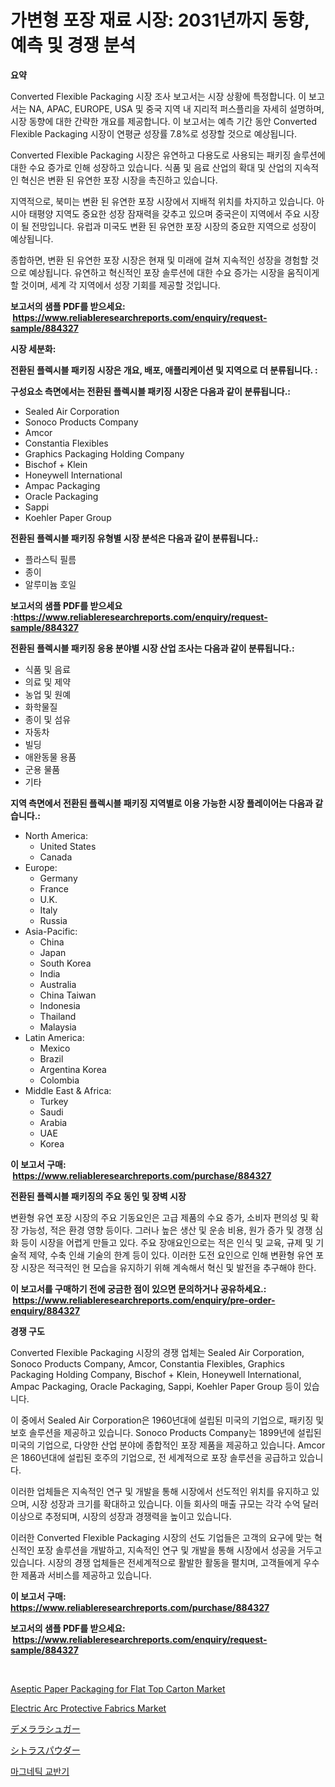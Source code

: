 <p><h1>가변형 포장 재료 시장: 2031년까지 동향, 예측 및 경쟁 분석</h1></p><p><strong>요약</strong></p>
<p><p>Converted Flexible Packaging 시장 조사 보고서는 시장 상황에 특정합니다. 이 보고서는 NA, APAC, EUROPE, USA 및 중국 지역 내 지리적 퍼스플리을 자세히 설명하며, 시장 동향에 대한 간략한 개요를 제공합니다. 이 보고서는 예측 기간 동안 Converted Flexible Packaging 시장이 연평균 성장률 7.8%로 성장할 것으로 예상됩니다.</p><p>Converted Flexible Packaging 시장은 유연하고 다용도로 사용되는 패키징 솔루션에 대한 수요 증가로 인해 성장하고 있습니다. 식품 및 음료 산업의 확대 및 산업의 지속적인 혁신은 변환 된 유연한 포장 시장을 촉진하고 있습니다.</p><p>지역적으로, 북미는 변환 된 유연한 포장 시장에서 지배적 위치를 차지하고 있습니다. 아시아 태평양 지역도 중요한 성장 잠재력을 갖추고 있으며 중국은이 지역에서 주요 시장이 될 전망입니다. 유럽과 미국도 변환 된 유연한 포장 시장의 중요한 지역으로 성장이 예상됩니다.</p><p>종합하면, 변환 된 유연한 포장 시장은 현재 및 미래에 걸쳐 지속적인 성장을 경험할 것으로 예상됩니다. 유연하고 혁신적인 포장 솔루션에 대한 수요 증가는 시장을 움직이게 할 것이며, 세계 각 지역에서 성장 기회를 제공할 것입니다.</p></p>
<p><strong>보고서의 샘플 PDF를 받으세요: &nbsp;<a href="https://www.reliableresearchreports.com/enquiry/request-sample/884327">https://www.reliableresearchreports.com/enquiry/request-sample/884327</a></strong></p>
<p><strong>시장 세분화:</strong></p>
<p><strong> 전환된 플렉시블 패키징 시장은 개요, 배포, 애플리케이션 및 지역으로 더 분류됩니다. :</strong></p>
<p><strong>구성요소 측면에서는 전환된 플렉시블 패키징 시장은 다음과 같이 분류됩니다.:</strong></p>
<p><ul><li>Sealed Air Corporation</li><li>Sonoco Products Company</li><li>Amcor</li><li>Constantia Flexibles</li><li>Graphics Packaging Holding Company</li><li>Bischof + Klein</li><li>Honeywell International</li><li>Ampac Packaging</li><li>Oracle Packaging</li><li>Sappi</li><li>Koehler Paper Group</li></ul></p>
<p><strong> 전환된 플렉시블 패키징 유형별 시장 분석은 다음과 같이 분류됩니다.:</strong></p>
<p><ul><li>플라스틱 필름</li><li>종이</li><li>알루미늄 호일</li></ul></p>
<p><strong>보고서의 샘플 PDF를 받으세요 :<a href="https://www.reliableresearchreports.com/enquiry/request-sample/884327">https://www.reliableresearchreports.com/enquiry/request-sample/884327</a></strong></p>
<p><strong> 전환된 플렉시블 패키징 응용 분야별 시장 산업 조사는 다음과 같이 분류됩니다.:</strong></p>
<p><ul><li>식품 및 음료</li><li>의료 및 제약</li><li>농업 및 원예</li><li>화학물질</li><li>종이 및 섬유</li><li>자동차</li><li>빌딩</li><li>애완동물 용품</li><li>군용 물품</li><li>기타</li></ul></p>
<p><strong>지역 측면에서 전환된 플렉시블 패키징 지역별로 이용 가능한 시장 플레이어는 다음과 같습니다.:</strong></p>
<p><ul>
    <li>
        North America:
        <ul>
            <li>United States</li>
            <li>Canada</li>
        </ul>
    </li>
    <li>
        Europe:
        <ul>
            <li>Germany</li>
            <li>France</li>
            <li>U.K.</li>
            <li>Italy</li>
            <li>Russia</li>
        </ul>
    </li>
    <li>
        Asia-Pacific:
        <ul>
            <li>China</li>
            <li>Japan</li>
            <li>South Korea</li>
            <li>India</li>
            <li>Australia</li>
            <li>China Taiwan</li>
            <li>Indonesia</li>
            <li>Thailand</li>
            <li>Malaysia</li>
        </ul>
    </li>
    <li>
        Latin America:
        <ul>
            <li>Mexico</li>
            <li>Brazil</li>
            <li>Argentina Korea</li>
            <li>Colombia</li>
        </ul>
    </li>
    <li>
        Middle East & Africa:
        <ul>
            <li>Turkey</li>
            <li>Saudi</li>
            <li>Arabia</li>
            <li>UAE</li>
            <li>Korea</li>
        </ul>
    </li>
    </ul></p>
<p><strong>이 보고서 구매: &nbsp;<a href="https://www.reliableresearchreports.com/purchase/884327">https://www.reliableresearchreports.com/purchase/884327</a></strong></p>
<p><strong>전환된 플렉시블 패키징의 주요 동인 및 장벽 시장</strong></p>
<p><p>변환형 유연 포장 시장의 주요 기동요인은 고급 제품의 수요 증가, 소비자 편의성 및 확장 가능성, 적은 환경 영향 등이다. 그러나 높은 생산 및 운송 비용, 원가 증가 및 경쟁 심화 등이 시장을 어렵게 만들고 있다. 주요 장애요인으로는 적은 인식 및 교육, 규제 및 기술적 제약, 수축 인쇄 기술의 한계 등이 있다. 이러한 도전 요인으로 인해 변환형 유연 포장 시장은 적극적인 현 모습을 유지하기 위해 계속해서 혁신 및 발전을 추구해야 한다.</p></p>
<p><strong>이 보고서를 구매하기 전에 궁금한 점이 있으면 문의하거나 공유하세요.: &nbsp;<a href="https://www.reliableresearchreports.com/enquiry/pre-order-enquiry/884327">https://www.reliableresearchreports.com/enquiry/pre-order-enquiry/884327</a></strong></p>
<p><strong>경쟁 구도</strong></p>
<p><p>Converted Flexible Packaging 시장의 경쟁 업체는 Sealed Air Corporation, Sonoco Products Company, Amcor, Constantia Flexibles, Graphics Packaging Holding Company, Bischof + Klein, Honeywell International, Ampac Packaging, Oracle Packaging, Sappi, Koehler Paper Group 등이 있습니다.</p><p>이 중에서 Sealed Air Corporation은 1960년대에 설립된 미국의 기업으로, 패키징 및 보호 솔루션을 제공하고 있습니다. Sonoco Products Company는 1899년에 설립된 미국의 기업으로, 다양한 산업 분야에 종합적인 포장 제품을 제공하고 있습니다. Amcor은 1860년대에 설립된 호주의 기업으로, 전 세계적으로 포장 솔루션을 공급하고 있습니다.</p><p>이러한 업체들은 지속적인 연구 및 개발을 통해 시장에서 선도적인 위치를 유지하고 있으며, 시장 성장과 크기를 확대하고 있습니다. 이들 회사의 매출 규모는 각각 수억 달러 이상으로 추정되며, 시장의 성장과 경쟁력을 높이고 있습니다.</p><p>이러한 Converted Flexible Packaging 시장의 선도 기업들은 고객의 요구에 맞는 혁신적인 포장 솔루션을 개발하고, 지속적인 연구 및 개발을 통해 시장에서 성공을 거두고 있습니다. 시장의 경쟁 업체들은 전세계적으로 활발한 활동을 펼치며, 고객들에게 우수한 제품과 서비스를 제공하고 있습니다.</p></p>
<p><strong>이 보고서 구매: &nbsp; <a href="https://www.reliableresearchreports.com/purchase/884327">https://www.reliableresearchreports.com/purchase/884327</a></strong></p>
<p><strong>보고서의 샘플 PDF를 받으세요: &nbsp;<a href="https://www.reliableresearchreports.com/enquiry/request-sample/884327">https://www.reliableresearchreports.com/enquiry/request-sample/884327</a></strong><strong></strong></p>
<p>&nbsp;</p>
<p><p><a href="https://github.com/bobicer/Market-Research-Report-List-2/blob/main/aseptic-paper-packaging-for-flat-top-carton-market.md">Aseptic Paper Packaging for Flat Top Carton Market</a></p><p><a href="https://github.com/timeliteaut/Market-Research-Report-List-1/blob/main/electric-arc-protective-fabrics-market.md">Electric Arc Protective Fabrics Market</a></p><p><a href="https://medium.com/@alyle7648/%E3%83%87%E3%83%A1%E3%83%A9%E3%83%A9%E7%A0%82%E7%B3%96%E5%B8%82%E5%A0%B4%E5%88%86%E6%9E%90-%E3%81%9D%E3%81%AEcagr-%E5%B8%82%E5%A0%B4%E3%82%BB%E3%82%B0%E3%83%A1%E3%83%B3%E3%83%86%E3%83%BC%E3%82%B7%E3%83%A7%E3%83%B3-%E3%81%8A%E3%82%88%E3%81%B3%E3%82%B0%E3%83%AD%E3%83%BC%E3%83%90%E3%83%AB%E7%94%A3%E6%A5%AD%E6%A6%82%E8%A6%81-05a0b4fdd8db">デメララシュガー</a></p><p><a href="https://medium.com/@abdielkilback/%E6%9F%91%E6%A9%98%E9%A1%9E%E7%B2%89%E6%9C%AB%E5%B8%82%E5%A0%B4%E3%81%AE%E5%88%86%E6%9E%90-%E4%B8%96%E7%95%8C%E3%81%AE%E6%A5%AD%E7%95%8C%E8%A6%8B%E9%80%9A%E3%81%97%E3%81%A8%E4%BA%88%E6%B8%AC-2024%E5%B9%B4%E3%81%8B%E3%82%892031%E5%B9%B4-4d12ab4b64f5">シトラスパウダー</a></p><p><a href="https://medium.com/@felipegrrady654556/%EC%9E%90%EC%84%9D-%EB%92%A4%EC%B9%98%EB%8A%94-%EC%8B%9C%EC%9E%A5-%EC%9C%A0%ED%98%95-%EC%9D%91%EC%9A%A9-%EB%B0%8F-%EC%A7%80%EB%A6%AC%EC%97%90-%EB%94%B0%EB%A5%B8-%EC%A2%85%ED%95%A9-%ED%8F%89%EA%B0%80-ec6a09a8dd41">마그네틱 교반기</a></p></p>